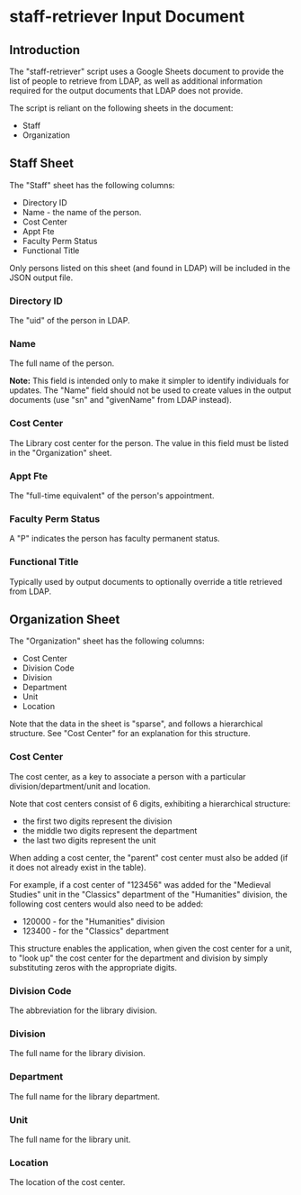 # staff-retriever Input Document

## Introduction

The "staff-retriever" script uses a Google Sheets document to provide the list
of people to retrieve from LDAP, as well as additional information required
for the output documents that LDAP does not provide.

The script is reliant on the following sheets in the document:

* Staff
* Organization

## Staff Sheet

The "Staff" sheet has the following columns:

* Directory ID
* Name - the name of the person.
* Cost Center
* Appt Fte
* Faculty Perm Status
* Functional Title

Only persons listed on this sheet (and found in LDAP) will be included in
the JSON output file.

### Directory ID

The "uid" of the person in LDAP.

### Name

The full name of the person.

**Note:** This field is intended only to make it simpler to identify individuals
for updates. The "Name" field should not be used to create values in the
output documents (use "sn" and "givenName" from LDAP instead).

### Cost Center

The Library cost center for the person. The value in this field must be listed
in the "Organization" sheet.

### Appt Fte

The "full-time equivalent" of the person's appointment.

### Faculty Perm Status

A "P" indicates the person has faculty permanent status.

### Functional Title

Typically used by output documents to optionally override a title retrieved
from LDAP.

## Organization Sheet

The "Organization" sheet has the following columns:

* Cost Center
* Division Code
* Division
* Department
* Unit
* Location

Note that the data in the sheet is "sparse", and follows a hierarchical
structure. See "Cost Center" for an explanation for this structure.

### Cost Center

The cost center, as a key to associate a person with a particular
division/department/unit and location.

Note that cost centers consist of 6 digits, exhibiting a hierarchical structure:

* the first two digits represent the division
* the middle two digits represent the department
* the last two digits represent the unit

When adding a cost center, the "parent" cost center must also be added (if it
does not already exist in the table).

For example, if a cost center of "123456" was added for the "Medieval Studies"
unit in the "Classics" department of the "Humanities" division, the following
cost centers would also need to be added:

* 120000 - for the "Humanities" division
* 123400 - for the "Classics" department

This structure enables the application, when given the cost center for a unit,
to "look up" the cost center for the department and division by simply
substituting zeros with the appropriate digits.

### Division Code

The abbreviation for the library division.

### Division

The full name for the library division.

### Department

The full name for the library department.

### Unit

The full name for the library unit.

### Location

The location of the cost center.

